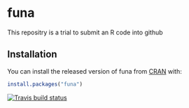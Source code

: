 
# funa

<!-- badges: start -->
<!-- badges: end -->

This repositry is a trial to submit an R code into github

## Installation

You can install the released version of funa from [CRAN](https://CRAN.R-project.org) with:

``` r
install.packages("funa")
```
 <!-- badges: start -->
  [![Travis build status](https://travis-ci.org/jhimberg/r_packages_excercise.svg?branch=master)](https://travis-ci.org/jhimberg/r_packages_excercise)
  <!-- badges: end -->

